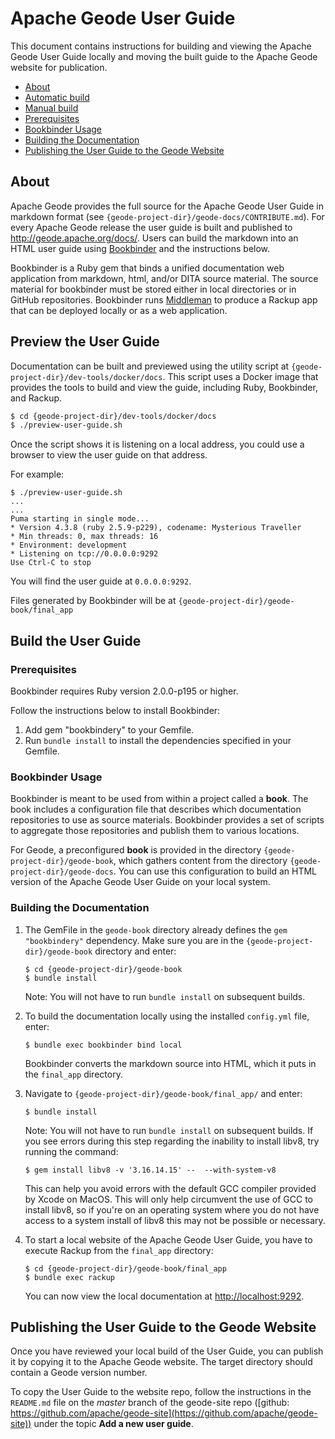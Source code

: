 # Apache Geode User Guide

This document contains instructions for building and viewing the Apache Geode User Guide locally and moving the built guide to the Apache Geode website for publication.

- [About](#about)
- [Automatic build](#automatic-build)
- [Manual build](#manual-build)
 - [Prerequisites](#prerequisites)
 - [Bookbinder Usage](#bookbinder-usage)
 - [Building the Documentation](#building-the-documentation)
- [Publishing the User Guide to the Geode Website](#publishing-the-user-guide-to-the-geode-website)

## About

Apache Geode provides the full source for the Apache Geode User Guide in markdown format (see `{geode-project-dir}/geode-docs/CONTRIBUTE.md`). For every Apache Geode release the user guide is built and published to http://geode.apache.org/docs/. Users can build the markdown into an HTML user guide using [Bookbinder](https://github.com/pivotal-cf/bookbinder) and the instructions below.

Bookbinder is a Ruby gem that binds  a unified documentation web application from markdown, html, and/or DITA source material. The source material for bookbinder must be stored either in local directories or in GitHub repositories. Bookbinder runs [Middleman](http://middlemanapp.com/) to produce a Rackup app that can be deployed locally or as a web application.

## Preview the User Guide

Documentation can be built and previewed using the utility script at `{geode-project-dir}/dev-tools/docker/docs`. This script uses a Docker image that provides the tools to build and view the guide, including Ruby, Bookbinder, and Rackup.

```bash
$ cd {geode-project-dir}/dev-tools/docker/docs
$ ./preview-user-guide.sh
```

Once the script shows it is listening on a local address, you could use a browser to view the user guide on that address.

For example:
```
$ ./preview-user-guide.sh
...
...
Puma starting in single mode...
* Version 4.3.8 (ruby 2.5.9-p229), codename: Mysterious Traveller
* Min threads: 0, max threads: 16
* Environment: development
* Listening on tcp://0.0.0.0:9292
Use Ctrl-C to stop
```
You will find the user guide at `0.0.0.0:9292`. 

Files generated by Bookbinder will be at `{geode-project-dir}/geode-book/final_app`
 

## Build the User Guide

### Prerequisites

Bookbinder requires Ruby version 2.0.0-p195 or higher.

Follow the instructions below to install Bookbinder:

1. Add gem "bookbindery" to your Gemfile.
2. Run `bundle install` to install the dependencies specified in your Gemfile.

### Bookbinder Usage

Bookbinder is meant to be used from within a project called a **book**. The book includes a configuration file that describes which documentation repositories to use as source materials. Bookbinder provides a set of scripts to aggregate those repositories and publish them to various locations.

For Geode, a preconfigured **book** is provided in the directory `{geode-project-dir}/geode-book`, which gathers content from the directory `{geode-project-dir}/geode-docs`. You can use this configuration to build an HTML version of the Apache Geode User Guide on your local system.

### Building the Documentation

1. The GemFile in the `geode-book` directory already defines the `gem "bookbindery"` dependency. Make sure you are in the `{geode-project-dir}/geode-book` directory and enter:

    ```
    $ cd {geode-project-dir}/geode-book
    $ bundle install
    ```

   Note: You will not have to run `bundle install` on subsequent builds.

2. To build the documentation locally using the installed `config.yml` file, enter:

    ```
    $ bundle exec bookbinder bind local
    ```

   Bookbinder converts the markdown source into HTML, which it puts in the `final_app` directory.

3. Navigate to `{geode-project-dir}/geode-book/final_app/` and enter:

    ```
    $ bundle install
    ```

   Note: You will not have to run `bundle install` on subsequent builds. If you see errors during this step regarding the inability to install libv8, try running the command:
    ```
    $ gem install libv8 -v '3.16.14.15' --  --with-system-v8
    ```
   This can help you avoid errors with the default GCC compiler provided by Xcode on MacOS. This will only help circumvent the use of GCC to install libv8, so if you're on
   an operating system where you do not have access to a system install of libv8 this may not be possible or necessary.


3. To start a local website of the Apache Geode User Guide, you have to execute Rackup from the `final_app` directory:

    ```
    $ cd {geode-project-dir}/geode-book/final_app
    $ bundle exec rackup
    ```

   You can now view the local documentation at <http://localhost:9292>.

## Publishing the User Guide to the Geode Website

Once you have reviewed your local build of the User Guide, you can publish it by copying it to the Apache Geode website. The target directory should contain a Geode version number.

To copy the User Guide to the website repo, follow the instructions in the `README.md` file on the *master* branch of the geode-site repo ([github: https://github.com/apache/geode-site](https://github.com/apache/geode-site)) under the topic **Add a new user guide**.

